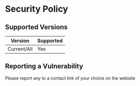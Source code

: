 # Security Policy

## Supported Versions

| Version | Supported |
| ----------- | --- |
| Current/All | Yes |

## Reporting a Vulnerability

Please report any to a contact link of your choice on the website
